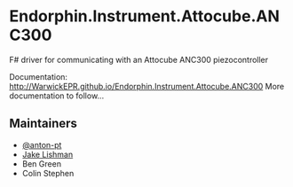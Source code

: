 # Endorphin.Instrument.Attocube.ANC300

F# driver for communicating with an Attocube ANC300 piezocontroller

Documentation:
http://WarwickEPR.github.io/Endorphin.Instrument.Attocube.ANC300
More documentation to follow...

## Maintainers

- [@anton-pt](https://github.com/anton-pt)
- [Jake Lishman](https://github.com/jakelishman)
- Ben Green
- Colin Stephen
